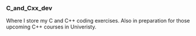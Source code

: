### C_and_Cxx_dev

Where I store my C and C++ coding exercises. 
Also in preparation for those upcoming C++ courses in Univeristy.


